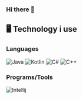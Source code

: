### Hi there 👋


<!--START_SECTION-->
<!--END_SECTION:waka-->
## 🖥️ **Technology i use**

### **Languages**
![Java](https://img.shields.io/badge/java-white.svg?style=for-the-badge&logo=openjdk&logoColor=red)
![Kotlin](https://img.shields.io/badge/kotlin-black?style=for-the-badge&logo=kotlin&logoColor=%23B125EA)
![C#](https://img.shields.io/badge/c%23-%23A179DC.svg?style=for-the-badge&logo=c-sharp&logoColor=white)
![C++](https://img.shields.io/badge/c++-%235E97D0.svg?style=for-the-badge&logo=c%2B%2B&logoColor=white)

### **Programs/Tools**
![Intellij](https://img.shields.io/badge/intellij-white?style=for-the-badge&logo=intellijidea&logoColor=black)
